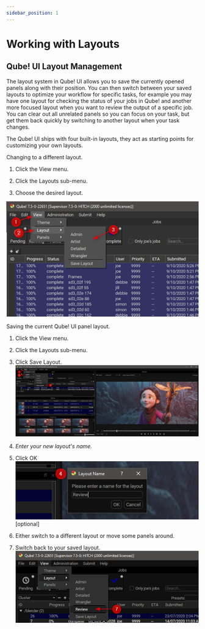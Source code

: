 ```yaml
---
sidebar_position: 1
---
```


# Working with Layouts

## Qube! UI Layout Management

The layout system in Qube! UI allows you to save the currently opened
panels along with their position. You can then switch between your saved
layouts to optimize your workflow for specific tasks, for example you
may have one layout for checking the status of your jobs in Qube! and
another more focused layout when you want to review the output of a
specific job. You can clear out all unrelated panels so you can focus on
your task, but get them back quickly by switching to another layout when
your task changes.

The Qube! UI ships with four built-in layouts, they act as starting
points for customizing your own layouts.

Changing to a different layout.

1.  Click the View menu.

2.  Click the Layouts sub-menu.

3.  Choose the desired layout.

![image](img/9638a9c6e9778b4a853e2885cf6f518af81a35ff.png)

Saving the current Qube! UI panel layout.

1.  Click the View menu.

2.  Click the Layouts sub-menu.

3.  Click Save Layout.\
    ![image](img/91e1f0cde2539bd9050eaee48380cd2460cdd687.png)

4.  *Enter your new layout\'s name.*

5.  Click OK\
    ![image](img/413423f668811478a15fda0d6cc940f673d0fffe.png)
    \
    [optional]

6.  Either switch to a different layout or move some panels around.

7.  Switch back to your saved layout.
    ![image](img/25b9c53091992ae72cbb95ae0a380953c3b2ce04.png)
